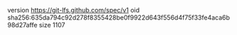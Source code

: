 version https://git-lfs.github.com/spec/v1
oid sha256:635da794c92d278f8355428be0f9922d643f556d4f75f33fe4aca6b98d27affe
size 1107
